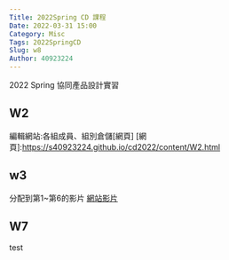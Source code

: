 ```yaml
---
Title: 2022Spring CD 課程
Date: 2022-03-31 15:00
Category: Misc
Tags: 2022SpringCD
Slug: w8
Author: 40923224
---
```


2022 Spring 協同產品設計實習

<!-- PELICAN_END_SUMMARY -->

W2
----
編輯網站:各組成員、組別倉儲[網頁]
[網頁]:https://s40923224.github.io/cd2022/content/W2.html

w3
----
分配到第1~第6的影片
[網站影片]

[網站影片]:https://s40923224.github.io/cd2022/content/W3.html

W7
----
test
